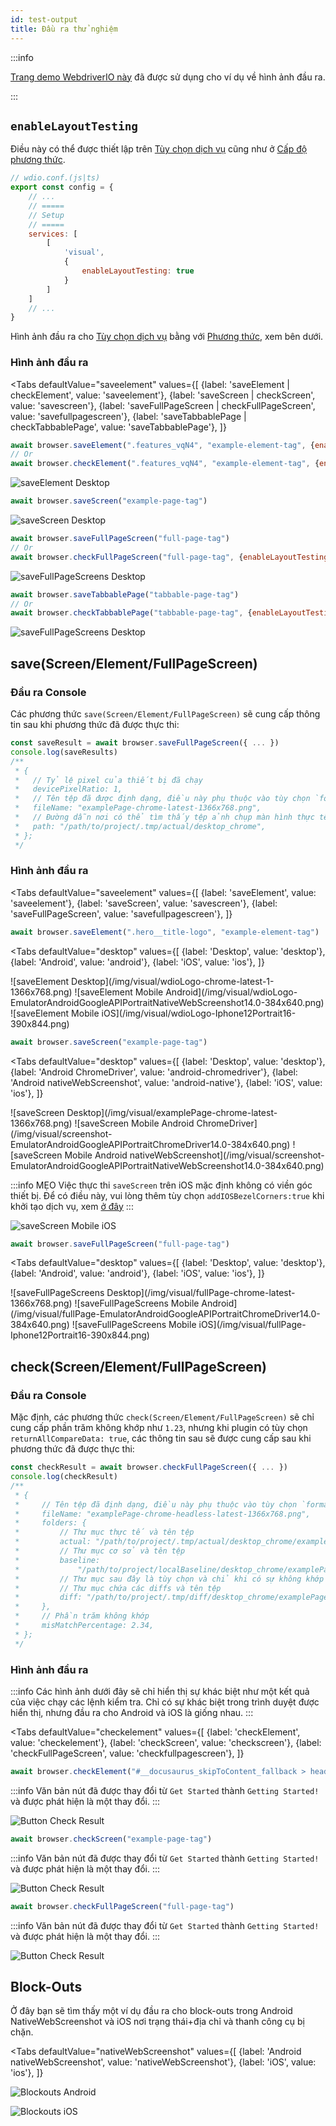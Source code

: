 ```yaml
---
id: test-output
title: Đầu ra thử nghiệm
---
```


:::info

[Trang demo WebdriverIO này](https://guinea-pig.webdriver.io/image-compare.html) đã được sử dụng cho ví dụ về hình ảnh đầu ra.

:::

## `enableLayoutTesting`

Điều này có thể được thiết lập trên [Tùy chọn dịch vụ](./service-options#enablelayouttesting) cũng như ở [Cấp độ phương thức](./method-options).

```js
// wdio.conf.(js|ts)
export const config = {
    // ...
    // =====
    // Setup
    // =====
    services: [
        [
            'visual',
            {
                enableLayoutTesting: true
            }
        ]
    ]
    // ...
}
```

Hình ảnh đầu ra cho [Tùy chọn dịch vụ](./service-options#enablelayouttesting) bằng với [Phương thức](./method-options), xem bên dưới.

### Hình ảnh đầu ra

<Tabs
    defaultValue="saveelement"
    values={[
        {label: 'saveElement | checkElement', value: 'saveelement'},
        {label: 'saveScreen | checkScreen', value: 'savescreen'},
        {label: 'saveFullPageScreen | checkFullPageScreen', value: 'savefullpagescreen'},
        {label: 'saveTabbablePage | checkTabbablePage', value: 'saveTabbablePage'},
    ]}
>
<TabItem value="saveelement">

```js
await browser.saveElement(".features_vqN4", "example-element-tag", {enableLayoutTesting: true})
// Or
await browser.checkElement(".features_vqN4", "example-element-tag", {enableLayoutTesting: true})
```

![saveElement Desktop](/img/visual/layout-element-local-chrome-latest-1366x768.png)

</TabItem>

<TabItem value="savescreen">

```js
await browser.saveScreen("example-page-tag")
```

![saveScreen Desktop](/img/visual/layout-viewportScreenshot-chrome-latest-1366x768.png)

</TabItem>

<TabItem value="savefullpagescreen">

```js
await browser.saveFullPageScreen("full-page-tag")
// Or
await browser.checkFullPageScreen("full-page-tag", {enableLayoutTesting: true})
```

![saveFullPageScreens Desktop](/img/visual/layout-fullPage-chrome-latest-1366x768.png)

</TabItem>

<TabItem value="saveTabbablePage">

```js
await browser.saveTabbablePage("tabbable-page-tag")
// Or
await browser.checkTabbablePage("tabbable-page-tag", {enableLayoutTesting: true})
```

![saveFullPageScreens Desktop](/img/visual/layout-tabbable-chrome-latest-1366x768.png)

</TabItem>
</Tabs>


## save(Screen/Element/FullPageScreen)

### Đầu ra Console

Các phương thức `save(Screen/Element/FullPageScreen)` sẽ cung cấp thông tin sau khi phương thức đã được thực thi:

```js
const saveResult = await browser.saveFullPageScreen({ ... })
console.log(saveResults)
/**
 * {
 *   // Tỷ lệ pixel của thiết bị đã chạy
 *   devicePixelRatio: 1,
 *   // Tên tệp đã được định dạng, điều này phụ thuộc vào tùy chọn `formatImageName`
 *   fileName: "examplePage-chrome-latest-1366x768.png",
 *   // Đường dẫn nơi có thể tìm thấy tệp ảnh chụp màn hình thực tế
 *   path: "/path/to/project/.tmp/actual/desktop_chrome",
 * };
 */
```

### Hình ảnh đầu ra

<Tabs
    defaultValue="saveelement"
    values={[
        {label: 'saveElement', value: 'saveelement'},
        {label: 'saveScreen', value: 'savescreen'},
        {label: 'saveFullPageScreen', value: 'savefullpagescreen'},
    ]}
>
<TabItem value="saveelement">

```js
await browser.saveElement(".hero__title-logo", "example-element-tag")
```

<Tabs
    defaultValue="desktop"
    values={[
        {label: 'Desktop', value: 'desktop'},
        {label: 'Android', value: 'android'},
        {label: 'iOS', value: 'ios'},
    ]}
>
<TabItem value="desktop">
![saveElement Desktop](/img/visual/wdioLogo-chrome-latest-1-1366x768.png)
</TabItem>
<TabItem value="android">
![saveElement Mobile Android](/img/visual/wdioLogo-EmulatorAndroidGoogleAPIPortraitNativeWebScreenshot14.0-384x640.png)
</TabItem>
<TabItem value="ios">
![saveElement Mobile iOS](/img/visual/wdioLogo-Iphone12Portrait16-390x844.png)
</TabItem>
</Tabs>
</TabItem>

<TabItem value="savescreen">

```js
await browser.saveScreen("example-page-tag")
```

<Tabs
    defaultValue="desktop"
    values={[
        {label: 'Desktop', value: 'desktop'},
        {label: 'Android ChromeDriver', value: 'android-chromedriver'},
        {label: 'Android nativeWebScreenshot', value: 'android-native'},
        {label: 'iOS', value: 'ios'},
    ]}
>
<TabItem value="desktop">
![saveScreen Desktop](/img/visual/examplePage-chrome-latest-1366x768.png)
</TabItem>
<TabItem value="android-chromedriver">
![saveScreen Mobile Android ChromeDriver](/img/visual/screenshot-EmulatorAndroidGoogleAPIPortraitChromeDriver14.0-384x640.png)
</TabItem>
<TabItem value="android-native">
![saveScreen Mobile Android nativeWebScreenshot](/img/visual/screenshot-EmulatorAndroidGoogleAPIPortraitNativeWebScreenshot14.0-384x640.png)
</TabItem>
<TabItem value="ios">

:::info MẸO
Việc thực thi `saveScreen` trên iOS mặc định không có viền góc thiết bị. Để có điều này, vui lòng thêm tùy chọn `addIOSBezelCorners:true` khi khởi tạo dịch vụ, xem [ở đây](./service-options#addiosbezelcorners)
:::

![saveScreen Mobile iOS](/img/visual/screenshot-Iphone12Portrait15-390x844.png)
</TabItem>
</Tabs>
</TabItem>

<TabItem value="savefullpagescreen">

```js
await browser.saveFullPageScreen("full-page-tag")
```

<Tabs
    defaultValue="desktop"
    values={[
        {label: 'Desktop', value: 'desktop'},
        {label: 'Android', value: 'android'},
        {label: 'iOS', value: 'ios'},
    ]}
>
<TabItem value="desktop">
![saveFullPageScreens Desktop](/img/visual/fullPage-chrome-latest-1366x768.png)
</TabItem>
<TabItem value="android">
![saveFullPageScreens Mobile Android](/img/visual/fullPage-EmulatorAndroidGoogleAPIPortraitChromeDriver14.0-384x640.png)
</TabItem>
<TabItem value="ios">
![saveFullPageScreens Mobile iOS](/img/visual/fullPage-Iphone12Portrait16-390x844.png)
</TabItem>
</Tabs>
</TabItem>
</Tabs>

## check(Screen/Element/FullPageScreen)

### Đầu ra Console

Mặc định, các phương thức `check(Screen/Element/FullPageScreen)` sẽ chỉ cung cấp phần trăm không khớp như `1.23`, nhưng khi plugin có tùy chọn `returnAllCompareData: true`, các thông tin sau sẽ được cung cấp sau khi phương thức đã được thực thi:

```js
const checkResult = await browser.checkFullPageScreen({ ... })
console.log(checkResult)
/**
 * {
 *     // Tên tệp đã định dạng, điều này phụ thuộc vào tùy chọn `formatImageName`
 *     fileName: "examplePage-chrome-headless-latest-1366x768.png",
 *     folders: {
 *         // Thư mục thực tế và tên tệp
 *         actual: "/path/to/project/.tmp/actual/desktop_chrome/examplePage-chrome-headless-latest-1366x768.png",
 *         // Thư mục cơ sở và tên tệp
 *         baseline:
 *             "/path/to/project/localBaseline/desktop_chrome/examplePage-chrome-headless-latest-1366x768.png",
 *         // Thư mục sau đây là tùy chọn và chỉ khi có sự không khớp
 *         // Thư mục chứa các diffs và tên tệp
 *         diff: "/path/to/project/.tmp/diff/desktop_chrome/examplePage-chrome-headless-latest-1366x768.png",
 *     },
 *     // Phần trăm không khớp
 *     misMatchPercentage: 2.34,
 * };
 */
```

### Hình ảnh đầu ra

:::info
Các hình ảnh dưới đây sẽ chỉ hiển thị sự khác biệt như một kết quả của việc chạy các lệnh kiểm tra. Chỉ có sự khác biệt trong trình duyệt được hiển thị, nhưng đầu ra cho Android và iOS là giống nhau.
:::

<Tabs
    defaultValue="checkelement"
    values={[
        {label: 'checkElement', value: 'checkelement'},
        {label: 'checkScreen', value: 'checkscreen'},
        {label: 'checkFullPageScreen', value: 'checkfullpagescreen'},
    ]}
>
<TabItem value="checkelement">

```js
await browser.checkElement("#__docusaurus_skipToContent_fallback > header > div > div.buttons_pzbO > a:nth-child(1)", "example-element-tag")
```

:::info
Văn bản nút đã được thay đổi từ `Get Started` thành `Getting Started!` và được phát hiện là một thay đổi.
:::

![Button Check Result](/img/visual/button-check.png)
</TabItem>

<TabItem value="checkscreen">

```js
await browser.checkScreen("example-page-tag")
```

:::info
Văn bản nút đã được thay đổi từ `Get Started` thành `Getting Started!` và được phát hiện là một thay đổi.
:::

![Button Check Result](/img/visual/screen-check.png)

</TabItem>

<TabItem value="checkfullpagescreen">

```js
await browser.checkFullPageScreen("full-page-tag")
```

:::info
Văn bản nút đã được thay đổi từ `Get Started` thành `Getting Started!` và được phát hiện là một thay đổi.
:::

![Button Check Result](/img/visual/fullpage-check.png)

</TabItem>

</Tabs>

## Block-Outs

Ở đây bạn sẽ tìm thấy một ví dụ đầu ra cho block-outs trong Android NativeWebScreenshot và iOS nơi trạng thái+địa chỉ và thanh công cụ bị chặn.

<Tabs
    defaultValue="nativeWebScreenshot"
    values={[
        {label: 'Android nativeWebScreenshot', value: 'nativeWebScreenshot'},
        {label: 'iOS', value: 'ios'},
    ]}
>
<TabItem value="nativeWebScreenshot">

![Blockouts Android](/img/visual/android.blockouts.png)

</TabItem>

<TabItem value="ios">

![Blockouts iOS](/img/visual/ios.blockouts.png)

</TabItem>

</Tabs>